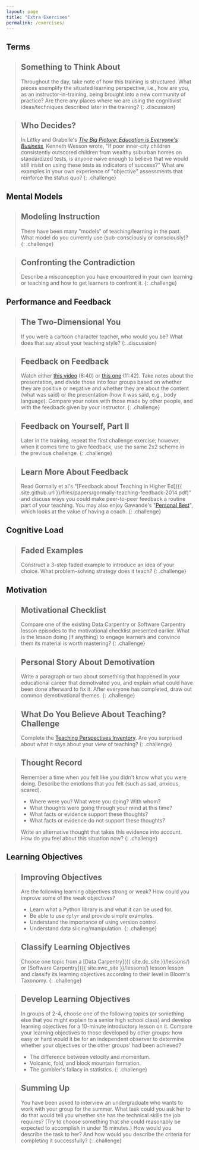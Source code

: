 ```yaml
---
layout: page
title: "Extra Exercises"
permalink: /exercises/
---
```


## Terms

> ## Something to Think About
>
> Throughout the day, take note of how this training is structured.
> What pieces exemplify the situated learning perspective,
> i.e., how are you, as an instructor-in-training, being brought into a new community of practice?
> Are there any places where we are using the cognitivist ideas/techniques described later in the training?
{: .discussion}

> ## Who Decides?
>
> In Littky and Grabelle's *[The Big Picture: Education is Everyone's Business][amazon-big-picture]*,
> Kenneth Wesson wrote,
> "If poor inner-city children consistently outscored children from wealthy suburban homes on standardized tests,
> is anyone naive enough to believe that we would still insist on using these tests as indicators of success?"
> What are examples in your own experience of "objective" assessments that reinforce the status quo?
{: .challenge}

## Mental Models

> ## Modeling Instruction
>
> There have been many "models" of teaching/learning in the past.  What
> model do you currently use (sub-consciously or consciously)?
{: .challenge}

> ## Confronting the Contradiction
>
> Describe a misconception you have encountered in your own learning or teaching
> and how to get learners to confront it.
{: .challenge}

## Performance and Feedback

> ## The Two-Dimensional You
>
> If you were a cartoon character teacher, who would you be?  What does that say about your
> teaching style?
{: .discussion}

> ## Feedback on Feedback
>
> Watch either [this video][scipy-video-1] (8:40)
> or [this one][scipy-video-2] (11:42).
> Take notes about the presentation,
> and divide those into four groups
> based on whether they are positive or negative
> and whether they are about the content (what was said)
> or the presentation (how it was said, e.g., body language).
> Compare your notes with those made by other people,
> and with the feedback given by your instructor.
{: .challenge}

> ## Feedback on Yourself, Part II
>
> Later in the training,
> repeat the first challenge exercise; however, when it comes time to give feedback,
> use the same 2x2 scheme in the previous challenge.
{: .challenge}

> ## Learn More About Feedback
>
> Read Gormally et al's "[Feedback about Teaching in Higher Ed]({{ site.github.url }}/files/papers/gormally-teaching-feedback-2014.pdf)"
> and discuss ways you could make peer-to-peer feedback
> a routine part of your teaching.
> You may also enjoy Gawande's "[Personal Best](http://www.newyorker.com/magazine/2011/10/03/personal-best)",
> which looks at the value of having a coach.
{: .challenge}

## Cognitive Load

> ## Faded Examples
>
> Construct a 3-step faded example to introduce an idea of your choice.
> What problem-solving strategy does it teach?
{: .challenge}

## Motivation

> ## Motivational Checklist
>
> Compare one of the existing Data Carpentry or Software Carpentry lesson episodes
> to the motivational checklist presented earlier.
> What is the lesson doing (if anything) to engage learners
> and convince them its material is worth mastering?
{: .challenge}

> ## Personal Story About Demotivation
>
> Write a paragraph or two about something that happened in your educational career
> that demotivated you, and explain what could have been done afterward to fix it.
> After everyone has completed, draw out common demotivational themes.
{: .challenge}

> ## What Do You Believe About Teaching? Challenge
>
> Complete the [Teaching Perspectives Inventory][tpi].
> Are you surprised about what it says about your view of teaching?
{: .challenge}

> ## Thought Record
>
> Remember a time when you felt like you didn't know what you were doing.
> Describe the emotions that you felt (such as sad, anxious, scared).
>
> *   Where were you? What were you doing? With whom?
> *   What thoughts were going through your mind at this time?
> *   What facts or evidence support these thoughts?
> *   What facts or evidence do not support these thoughts?
>
> Write an alternative thought that takes this evidence into account.
> How do you feel about this situation now?
{: .challenge}

## Learning Objectives

> ## Improving Objectives
>
> Are the following learning objectives strong or weak?
> How could you improve some of the weak objectives?
>
> *   Learn what a Python library is and what it can be used for.
> *   Be able to use `dplyr` and provide simple examples.
> *   Understand the importance of using version control.
> *   Understand data slicing/manipulation.
{: .challenge}


> ## Classify Learning Objectives
>
> Choose one topic from a [Data Carpentry]({{ site.dc_site }}/lessons/)
> or [Software Carpentry]({{ site.swc_site }}/lessons/) lesson
> lesson and classify its learning objectives according to their level in Bloom's Taxonomy.
{: .challenge}


> ## Develop Learning Objectives
>
> In groups of 2-4,
> choose one of the following topics
> (or something else that you might explain to a senior high school class)
> and develop learning objectives for a 10-minute introductory lesson on it.
> Compare your learning objectives to those developed by other groups:
> how easy or hard would it be for an independent observer
> to determine whether your objectives or the other groups' had been achieved?
>
> *   The difference between velocity and momentum.
> *   Volcanic, fold, and block mountain formation.
> *   The gambler's fallacy in statistics.
{: .challenge}

> ## Summing Up
>
> You have been asked to interview an undergraduate who wants to work with your group for the summer.
> What task could you ask her to do that would tell you whether she has the technical skills the job requires?
> (Try to choose something that she could reasonably be expected to accomplish in under 15 minutes.)
> How would you describe the task to her?
> And how would you describe the criteria for completing it successfully?
{: .challenge}

[amazon-big-picture]: http://www.amazon.com/Big-Picture-Education-Everyones-Business/dp/0871209713/
[scipy-video-1]: https://vimeo.com/139316669
[scipy-video-2]: https://vimeo.com/139181120
[tpi]: http://www.teachingperspectives.com/tpi/
